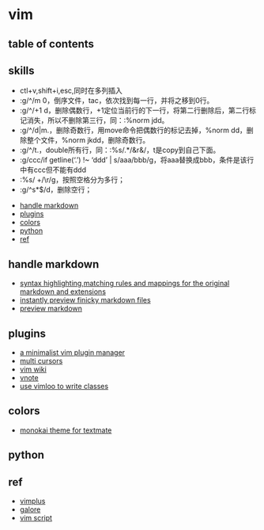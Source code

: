 # vim 

## table of contents
## skills

- ctl+v,shift+i,esc,同时在多列插入
- :g/^/m 0，倒序文件，tac，依次找到每一行，并将之移到0行。
- :g/^/+1 d，删除偶数行，+1定位当前行的下一行，将第二行删除后，第二行标记消失，所以不删除第三行，同：:%norm jdd。
- :g/^/d|m.，删除奇数行，用move命令把偶数行的标记去掉，%norm dd，删除整个文件，%norm jkdd，删除奇数行。
- :g/^/t.，double所有行，同：:%s/.*/&r&/，t是copy到自己下面。
- :g/ccc/if getline(‘.’) !~ ‘ddd’ | s/aaa/bbb/g，将aaa替换成bbb，条件是该行中有ccc但不能有ddd
- :%s/ +/\r/g，按照空格分为多行；
- :g/^s*$/d，删除空行；


<!-- vim-markdown-toc GFM -->

* [handle markdown](#handle-markdown)
* [plugins](#plugins)
* [colors](#colors)
* [python](#python)
* [ref](#ref)

<!-- vim-markdown-toc -->
## handle markdown

- [syntax highlighting,matching rules and mappings for the original markdown and extensions](https://github.com/plasticboy/vim-markdown)
- [instantly preview finicky markdown files](https://github.com/suan/vim-instant-markdown)
- [preview markdown](https://github.com/iamcco/markdown-preview.nvim)

## plugins

- [a minimalist vim plugin manager](https://github.com/junegunn/vim-plug)
- [multi cursors](https://github.com/terryma/vim-multiple-cursors)
- [vim wiki](https://www.vim.org/scripts/script.php?script_id=2226)
- [vnote](https://github.com/lymslive/vnote)
- [use vimloo to write classes](https://github.com/lymslive/vimloo)

## colors 

- [monokai theme for textmate](https://github.com/tomasr/molokai.git)

## python


## ref

- [vimplus](https://github.com/chxuan/vimplus)
- [galore](https://github.com/wsdjeg/vim-galore-zh_cn)
- [vim script](https://github.com/lymslive/vimllearn/blob/master/content.md)
